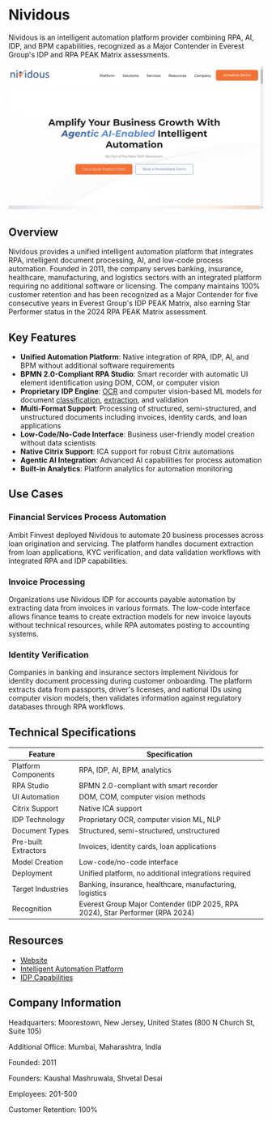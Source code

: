 # Nividous

Nividous is an intelligent automation platform provider combining RPA, AI, IDP, and BPM capabilities, recognized as a Major Contender in Everest Group's IDP and RPA PEAK Matrix assessments.

![Nividous](assets/nividous.png)


## Overview

Nividous provides a unified intelligent automation platform that integrates RPA, intelligent document processing, AI, and low-code process automation. Founded in 2011, the company serves banking, insurance, healthcare, manufacturing, and logistics sectors with an integrated platform requiring no additional software or licensing. The company maintains 100% customer retention and has been recognized as a Major Contender for five consecutive years in Everest Group's IDP PEAK Matrix, also earning Star Performer status in the 2024 RPA PEAK Matrix assessment.

## Key Features

- **Unified Automation Platform**: Native integration of RPA, IDP, AI, and BPM without additional software requirements
- **BPMN 2.0-Compliant RPA Studio**: Smart recorder with automatic UI element identification using DOM, COM, or computer vision
- **Proprietary IDP Engine**: [OCR](../../capabilities/ocr/index.md) and computer vision-based ML models for document [classification](../../capabilities/classification/index.md), [extraction](../../capabilities/extraction/index.md), and validation
- **Multi-Format Support**: Processing of structured, semi-structured, and unstructured documents including invoices, identity cards, and loan applications
- **Low-Code/No-Code Interface**: Business user-friendly model creation without data scientists
- **Native Citrix Support**: ICA support for robust Citrix automations
- **Agentic AI Integration**: Advanced AI capabilities for process automation
- **Built-in Analytics**: Platform analytics for automation monitoring

## Use Cases

### Financial Services Process Automation
Ambit Finvest deployed Nividous to automate 20 business processes across loan origination and servicing. The platform handles document extraction from loan applications, KYC verification, and data validation workflows with integrated RPA and IDP capabilities.

### Invoice Processing
Organizations use Nividous IDP for accounts payable automation by extracting data from invoices in various formats. The low-code interface allows finance teams to create extraction models for new invoice layouts without technical resources, while RPA automates posting to accounting systems.

### Identity Verification
Companies in banking and insurance sectors implement Nividous for identity document processing during customer onboarding. The platform extracts data from passports, driver's licenses, and national IDs using computer vision models, then validates information against regulatory databases through RPA workflows.

## Technical Specifications

| Feature | Specification |
|---------|---------------|
| Platform Components | RPA, IDP, AI, BPM, analytics |
| RPA Studio | BPMN 2.0-compliant with smart recorder |
| UI Automation | DOM, COM, computer vision methods |
| Citrix Support | Native ICA support |
| IDP Technology | Proprietary OCR, computer vision ML, NLP |
| Document Types | Structured, semi-structured, unstructured |
| Pre-built Extractors | Invoices, identity cards, loan applications |
| Model Creation | Low-code/no-code interface |
| Deployment | Unified platform, no additional integrations required |
| Target Industries | Banking, insurance, healthcare, manufacturing, logistics |
| Recognition | Everest Group Major Contender (IDP 2025, RPA 2024), Star Performer (RPA 2024) |

## Resources

- [Website](https://nividous.com)
- [Intelligent Automation Platform](https://nividous.com/product/intelligent-automation-platform/)
- [IDP Capabilities](https://nividous.com/automation/intelligent-document-processing)

## Company Information

Headquarters: Moorestown, New Jersey, United States (800 N Church St, Suite 105)

Additional Office: Mumbai, Maharashtra, India

Founded: 2011

Founders: Kaushal Mashruwala, Shvetal Desai

Employees: 201-500

Customer Retention: 100% 